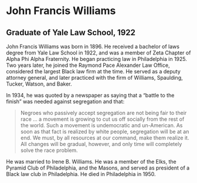 # John Francis Williams
## Graduate of Yale Law School, 1922
John Francis Williams was born in 1896. He received a bachelor of laws degree from Yale Law School in 1922, and was a member of Zeta Chapter of Alpha Phi Alpha Fraternity. He began practicing law in Philadelphia in 1925. Two years later, he joined the Raymond Pace Alexander Law Office, considered the largest Black law firm at the time. He served as a deputy attorney general, and later practiced with the firm of Williams, Spaulding, Tucker, Watson, and Baker. 

In 1934, he was quoted by a newspaper as saying that a “battle to the finish” was needed against segregation and that: 
>Negroes who passively accept segregation are not being fair to their race … a movement is growing to cut us off socially from the rest of the world. Such a movement is undemocratic and un-American. As soon as that fact is realized by white people, segregation will be at an end. We must, by all resources at our command, make them realize it. All changes will be gradual, however, and only time will completely solve the race problem.

He was married to Irene B. Williams. He was a member of the Elks, the Pyramid Club of Philadelphia, and the Masons, and served as president of a Black law club in Philadelphia. He died in Philadelphia in 1950.
